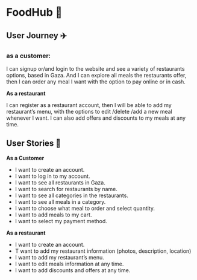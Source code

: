 
# FoodHub 🍔

## User Journey :airplane:
### as a customer:

I can signup or/and login to the website and see a variety of restaurants options, based in Gaza. And I can explore all meals the restaurants offer, then I can order any meal I want with the option to pay online or in cash.

**As a restaurant**

I can register as a restaurant account, then I will be able to add my restaurant’s menu, with the options to edit /delete /add a new meal whenever I want. I can also add offers and discounts to my meals at any time. 

## User Stories :open_book:

**As a Customer**

* I want to create an account.
* I want to log in to my account.
* I want to see all restaurants in Gaza.
* I want to search for restaurants by name.
* I want to see all categories in the restaurants.
* I want to see all meals in a category.
* I want to choose what meal to order and select quantity.
* I want to add meals to my cart.
* I want to select my payment method.

**As a restaurant**

* I want to create an account.
* T want to add my restaurant information (photos, description, location)
* I want to add my restaurant’s menu.
* I want to edit meals information at any time.
* I want to add discounts and offers at any time.
